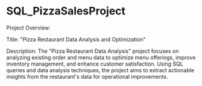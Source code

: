 # SQL_PizzaSalesProject

Project Overview:

Title: "Pizza Restaurant Data Analysis and Optimization"

Description:
The "Pizza Restaurant Data Analysis" project focuses on analyzing existing order and menu data to optimize menu offerings, improve inventory management, and enhance customer satisfaction. Using SQL queries and data analysis techniques, the project aims to extract actionable insights from the restaurant's data for operational improvements.
